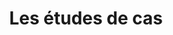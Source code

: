 ---
isIndex: true
draft: true
title: Les études de cas
url: /etudes-de-cas
image:
  src: /images/uploads/illu-study-group.svg
hero:
  title: Les études de cas
  text: Découvrez nos expériences sur les migrations de site web de nos clients. Le passage d’un CMS commun à notre outil dédié aux avocats.
---